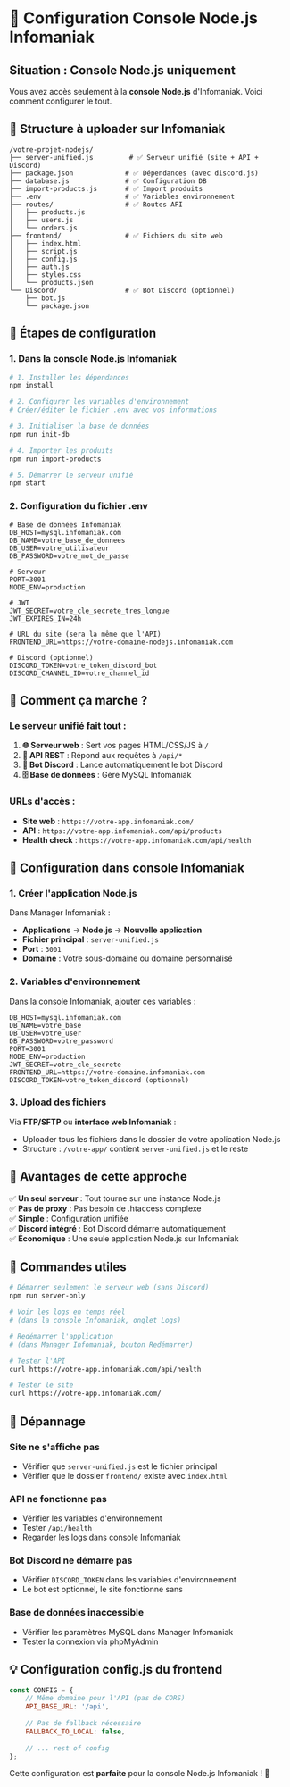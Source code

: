 # 🎯 Configuration Console Node.js Infomaniak

## Situation : Console Node.js uniquement

Vous avez accès seulement à la **console Node.js** d'Infomaniak. Voici comment configurer le tout.

## 📁 Structure à uploader sur Infomaniak

```
/votre-projet-nodejs/
├── server-unified.js         # ✅ Serveur unifié (site + API + Discord)
├── package.json             # ✅ Dépendances (avec discord.js)
├── database.js              # ✅ Configuration DB
├── import-products.js       # ✅ Import produits
├── .env                     # ✅ Variables environnement
├── routes/                  # ✅ Routes API
│   ├── products.js
│   ├── users.js
│   └── orders.js
├── frontend/                # ✅ Fichiers du site web
│   ├── index.html
│   ├── script.js
│   ├── config.js
│   ├── auth.js
│   ├── styles.css
│   └── products.json
└── Discord/                 # ✅ Bot Discord (optionnel)
    ├── bot.js
    └── package.json
```

## 🚀 Étapes de configuration

### 1. Dans la console Node.js Infomaniak

```bash
# 1. Installer les dépendances
npm install

# 2. Configurer les variables d'environnement
# Créer/éditer le fichier .env avec vos informations

# 3. Initialiser la base de données
npm run init-db

# 4. Importer les produits
npm run import-products

# 5. Démarrer le serveur unifié
npm start
```

### 2. Configuration du fichier .env

```env
# Base de données Infomaniak
DB_HOST=mysql.infomaniak.com
DB_NAME=votre_base_de_donnees
DB_USER=votre_utilisateur
DB_PASSWORD=votre_mot_de_passe

# Serveur
PORT=3001
NODE_ENV=production

# JWT
JWT_SECRET=votre_cle_secrete_tres_longue
JWT_EXPIRES_IN=24h

# URL du site (sera la même que l'API)
FRONTEND_URL=https://votre-domaine-nodejs.infomaniak.com

# Discord (optionnel)
DISCORD_TOKEN=votre_token_discord_bot
DISCORD_CHANNEL_ID=votre_channel_id
```

## 🔄 Comment ça marche ?

### Le serveur unifié fait tout :

1. **🌐 Serveur web** : Sert vos pages HTML/CSS/JS à `/`
2. **🔌 API REST** : Répond aux requêtes à `/api/*`  
3. **🤖 Bot Discord** : Lance automatiquement le bot Discord
4. **🗄️ Base de données** : Gère MySQL Infomaniak

### URLs d'accès :

- **Site web** : `https://votre-app.infomaniak.com/`
- **API** : `https://votre-app.infomaniak.com/api/products`
- **Health check** : `https://votre-app.infomaniak.com/api/health`

## 📝 Configuration dans console Infomaniak

### 1. Créer l'application Node.js

Dans Manager Infomaniak :
- **Applications** → **Node.js** → **Nouvelle application**
- **Fichier principal** : `server-unified.js`  
- **Port** : `3001`
- **Domaine** : Votre sous-domaine ou domaine personnalisé

### 2. Variables d'environnement

Dans la console Infomaniak, ajouter ces variables :

```
DB_HOST=mysql.infomaniak.com
DB_NAME=votre_base
DB_USER=votre_user
DB_PASSWORD=votre_password
PORT=3001
NODE_ENV=production
JWT_SECRET=votre_cle_secrete
FRONTEND_URL=https://votre-domaine.infomaniak.com
DISCORD_TOKEN=votre_token_discord (optionnel)
```

### 3. Upload des fichiers

Via **FTP/SFTP** ou **interface web Infomaniak** :
- Uploader tous les fichiers dans le dossier de votre application Node.js
- Structure : `/votre-app/` contient `server-unified.js` et le reste

## 🎯 Avantages de cette approche

✅ **Un seul serveur** : Tout tourne sur une instance Node.js  
✅ **Pas de proxy** : Pas besoin de .htaccess complexe  
✅ **Simple** : Configuration unifiée  
✅ **Discord intégré** : Bot Discord démarre automatiquement  
✅ **Économique** : Une seule application Node.js sur Infomaniak

## 🔧 Commandes utiles

```bash
# Démarrer seulement le serveur web (sans Discord)
npm run server-only

# Voir les logs en temps réel
# (dans la console Infomaniak, onglet Logs)

# Redémarrer l'application
# (dans Manager Infomaniak, bouton Redémarrer)

# Tester l'API
curl https://votre-app.infomaniak.com/api/health

# Tester le site
curl https://votre-app.infomaniak.com/
```

## 🚨 Dépannage

### Site ne s'affiche pas
- Vérifier que `server-unified.js` est le fichier principal
- Vérifier que le dossier `frontend/` existe avec `index.html`

### API ne fonctionne pas  
- Vérifier les variables d'environnement
- Tester `/api/health`
- Regarder les logs dans console Infomaniak

### Bot Discord ne démarre pas
- Vérifier `DISCORD_TOKEN` dans les variables d'environnement  
- Le bot est optionnel, le site fonctionne sans

### Base de données inaccessible
- Vérifier les paramètres MySQL dans Manager Infomaniak
- Tester la connexion via phpMyAdmin

## 💡 Configuration config.js du frontend

```javascript
const CONFIG = {
    // Même domaine pour l'API (pas de CORS)
    API_BASE_URL: '/api',
    
    // Pas de fallback nécessaire
    FALLBACK_TO_LOCAL: false,
    
    // ... rest of config
};
```

Cette configuration est **parfaite** pour la console Node.js Infomaniak ! 🎉
